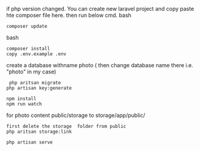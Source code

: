 if php version changed. You can create new laravel project and copy paste hte composer file here. then run below cmd.
 bash
 ```
 composer update
 ```
 bash
 ```
 composer install
 copy .env.example .env 
 ```
 create a database  withname photo
 ( then change database name there i.e. "photo" in my case)
 ```
  php aritsan migrate 
 php artisan key:generate
 ```
```
npm install 
npm run watch 
```
for photo content public/storage  to storage/app/public/
``` 
first delete the storage  folder from public
php aritsan storage:link
```
```
php artisan serve
```

